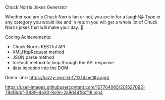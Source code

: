 Chuck Norris Jokes Generator

Whether you are a Chuck Norris fan or not, you are in for a laugh!😂 Type in any category you would like and in return you will get a whole lot of 
Chuck Norris jokes that will make your day. 🤠

Coding Achievements:


- Chuck Norris RESTful API
- XMLHttpRequest method
- JSON.parse method
- forEach method to loop through the API response
- data injection into the DOM

Demo Link: https://jazzy-syrniki-f71314.netlify.app/

https://user-images.githubusercontent.com/107764065/201527092-79a18dbf-3489-4a30-8c0e-2a9d44f8cf18.mp4

